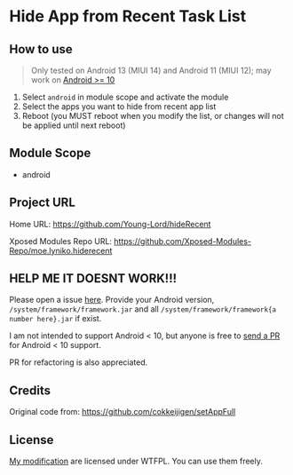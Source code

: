 # Hide App from Recent Task List

## How to use

> Only tested on Android 13 (MIUI 14) and Android 11 (MIUI 12); may work on [Android >= 10](http://aospxref.com/android-10.0.0_r47/xref/frameworks/base/services/core/java/com/android/server/wm/RecentTasks.java#1272)

1. Select `android` in module scope and activate the module
2. Select the apps you want to hide from recent app list
3. Reboot (you MUST reboot when you modify the list, or changes will not be applied until next reboot)

## Module Scope

- android

## Project URL

Home URL: <https://github.com/Young-Lord/hideRecent>

Xposed Modules Repo URL: <https://github.com/Xposed-Modules-Repo/moe.lyniko.hiderecent>

## HELP ME IT DOESNT WORK!!!

Please open a issue [here](https://github.com/Young-Lord/hideRecent/issues). Provide your Android version, `/system/framework/framework.jar` and all `/system/framework/framework{a number here}.jar` if exist.

I am not intended to support Android < 10, but anyone is free to [send a PR](https://github.com/Young-Lord/hideRecent/pulls) for Android < 10 support.

PR for refactoring is also appreciated.

## Credits

Original code from: <https://github.com/cokkeijigen/setAppFull>

## License

[My modification](https://github.com/Young-Lord/hideRecent/blob/master/app/src/main/java/moe/lyniko/hiderecent/MainHook.java#L34-L49) are licensed under WTFPL. You can use them freely.

